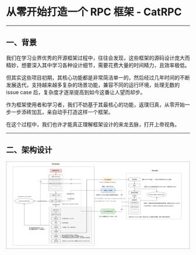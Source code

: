 # 从零开始打造一个 RPC 框架 - CatRPC

---

## 一、背景
我们在学习业界优秀的开源框架过程中，往往会发现，这些框架的源码设计庞大而精妙，想要深入其中学习各种设计细节，需要花费大量的时间精力，且效率极低。

但其实这些项目初期，其核心功能都是非常简洁单一的，然后经过几年时间的不断发展迭代，支持越来越多复杂的场景功能，兼容不同的运行环境，处理无数的 issue case 后，复杂度才逐渐提高到如今这番让人望而却步。

作为框架使用者和学习者，我们不妨基于其最核心的功能，返璞归真，从零开始一步一步添砖加瓦，亲自动手打造这样一个框架。

在这个过程中，我们也许才能真正理解框架设计的来龙去脉，打开上帝视角。

---

## 二、架构设计
![技术架构](img/catrpc.png)



